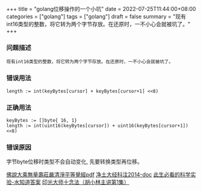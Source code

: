 +++
title = "golang位移操作的一个小坑"
date = 2022-07-25T11:44:00+08:00
categories = ["golang"]
tags = ["golang"]
draft = false
summary = "现有int16类型的整数，将它转为两个字节存放。在还原时，一不小心会就被坑了。"
+++

###  问题描述

    现有int16类型的整数，将它转为两个字节存放。在还原时，一不小心会就被坑了。


### 错误用法

```
length := int(keyBytes[cursor] + keyBytes[cursor+1] <<8)
```

### 正确用法

```
keyBytes := []byte{ 16, 1}
length := int(uint16(keyBytes[cursor]) + uint16(keyBytes[cursor+1]) <<8)
```

### 错误原因

字节byte位移时类型不会自动变化, 先要转换类型再位移。


[佛說大乘無量壽莊嚴清淨平等覺經pdf](http://www.sxjy360.top/page-download/)
[净土大经科注2014-doc](http://www.sxjy360.top/page-download/)
[此生必看的科学实验-水知道答案](http://www.sxjy360.top/page-download/)
[印光大师十念法（胡小林主讲第1集）](http://www.sxjy360.top/page-download/)

